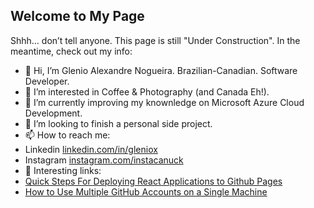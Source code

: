 ## Welcome to My Page

Shhh… don’t tell anyone. This page is still "Under Construction". In the meantime, check out my info:

- 👋 Hi, I’m Glenio Alexandre Nogueira. Brazilian-Canadian. Software Developer.
- 👀 I’m interested in Coffee & Photography (and Canada Eh!).
- 🌱 I’m currently improving my knownledge on Microsoft Azure Cloud Development.
- 💞️ I’m looking to finish a personal side project.
- 📫 How to reach me:
- Linkedin [linkedin.com/in/gleniox](https://www.linkedin.com/in/gleniox)
- Instagram [instagram.com/instacanuck](https://www.instagram.com/instacanuck/)
-  👀 Interesting links:
- [Quick Steps For Deploying React Applications to Github Pages](https://medium.com/@gleniox/quick-steps-for-deploying-react-applications-to-github-pages-27eaf700e32)
- [How to Use Multiple GitHub Accounts on a Single Machine](https://medium.com/@gleniox/how-to-use-multiple-github-accounts-on-a-single-machine-eb1128abd35d)
